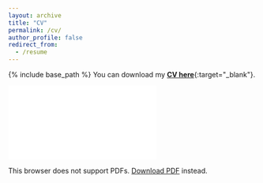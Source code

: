 ```yaml
---
layout: archive
title: "CV"
permalink: /cv/
author_profile: false
redirect_from:
  - /resume
---
```


{% include base_path %}
You can download my [**CV here**](https://donghyunkang.com/files/CV_DonghyunKang.pdf){:target="_blank"}.


<object data="{{ site.url }}{{ site.baseurl }}/files/CV_DonghyunKang.pdf" type="application/pdf" width="1000px" height="1100px">
    <embed src="{{ site.url }}{{ site.baseurl }}/files/CV_DonghyunKang.pdf" type="application/pdf">
        <p>This browser does not support PDFs. <a href="{{ site.url }}{{ site.baseurl }}/files/CV_DonghyunKang.pdf">Download PDF</a> instead.</p>
    </embed>
</object>
